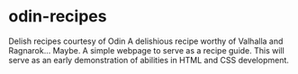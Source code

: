 # odin-recipes
Delish recipes courtesy of Odin
A delishious recipe worthy of Valhalla and Ragnarok... Maybe.
A simple webpage to serve as a recipe guide.
This will serve as an early demonstration of abilities in HTML and CSS development.
